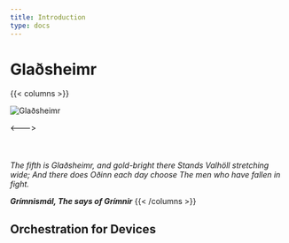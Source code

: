 ```yaml
---
title: Introduction
type: docs
---
```


# Glaðsheimr

{{< columns >}}

![Glaðsheimr](/img/icon.png)

<--->
\
\
\
\
_The fifth is Glaðsheimr,
    and gold-bright there
 Stands Valhöll stretching wide;
  And there does Oðinn
   each day choose
The men who have fallen in fight._

_**Grímnismál, The says of Grímnir**_
{{< /columns >}}


## Orchestration for Devices



